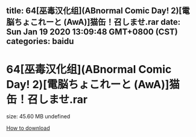 
title: 64[巫毒汉化组](ABnormal Comic Day! 2)[電脳ちょこれーと (AwA)]猫缶！召しませ.rar
date: Sun Jan 19 2020 13:09:48 GMT+0800 (CST)    
categories: baidu
---

# 64[巫毒汉化组](ABnormal Comic Day! 2)[電脳ちょこれーと (AwA)]猫缶！召しませ.rar
size: 45.60 MB
 undefined
 

[How to download](https://bpcam.bemobtrk.com/go/2ceec3aa-1ca2-46d6-b9ff-aaa5c184517c?jno=397)